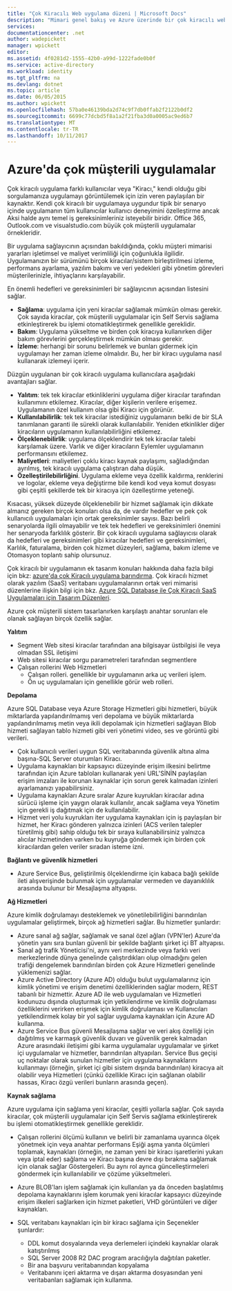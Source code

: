 ```yaml
---
title: "Çok Kiracılı Web uygulama düzeni | Microsoft Docs"
description: "Mimari genel bakış ve Azure üzerinde bir çok kiracılı web uygulamasını uygulamak açıklar tasarım desenleri bulun."
services: 
documentationcenter: .net
author: wadepickett
manager: wpickett
editor: 
ms.assetid: 4f0281d2-1555-42b0-a99d-1222fade0b0f
ms.service: active-directory
ms.workload: identity
ms.tgt_pltfrm: na
ms.devlang: dotnet
ms.topic: article
ms.date: 06/05/2015
ms.author: wpickett
ms.openlocfilehash: 57ba0e46139bda2d74c9f7db0ffab2f2122b0df2
ms.sourcegitcommit: 6699c77dcbd5f8a1a2f21fba3d0a0005ac9ed6b7
ms.translationtype: MT
ms.contentlocale: tr-TR
ms.lasthandoff: 10/11/2017
---
```

# <a name="multitenant-applications-in-azure"></a>Azure'da çok müşterili uygulamalar
Çok kiracılı uygulama farklı kullanıcılar veya "Kiracı," kendi olduğu gibi sorgulamanıza uygulamayı görüntülemek için izin veren paylaşılan bir kaynaktır. Kendi çok kiracılı bir uygulamaya uygundur tipik bir senaryo içinde uygulamanın tüm kullanıcılar kullanıcı deneyimini özelleştirme ancak Aksi halde aynı temel iş gereksinimleriniz isteyebilir biridir. Office 365, Outlook.com ve visualstudio.com büyük çok müşterili uygulamalar örnekleridir.

Bir uygulama sağlayıcının açısından bakıldığında, çoklu müşteri mimarisi yararları işletimsel ve maliyet verimliliği için çoğunlukla ilgilidir. Uygulamanızın bir sürümünü birçok kiracılar/sistem birleştirilmesi izleme, performans ayarlama, yazılım bakımı ve veri yedekleri gibi yönetim görevleri müşterilerinizle, ihtiyaçlarını karşılayabilir.

En önemli hedefleri ve gereksinimleri bir sağlayıcının açısından listesini sağlar.

* **Sağlama**: uygulama için yeni kiracılar sağlamak mümkün olması gerekir.  Çok sayıda kiracılar, çok müşterili uygulamalar için Self Servis sağlama etkinleştirerek bu işlemi otomatikleştirmek genellikle gereklidir.
* **Bakım**: Uygulama yükseltme ve birden çok kiracıya kullanırken diğer bakım görevlerini gerçekleştirmek mümkün olması gerekir.
* **İzleme**: herhangi bir sorunu belirlemek ve bunları gidermek için uygulamayı her zaman izleme olmalıdır. Bu, her bir kiracı uygulama nasıl kullanarak izlemeyi içerir.

Düzgün uygulanan bir çok kiracılı uygulama kullanıcılara aşağıdaki avantajları sağlar.

* **Yalıtım**: tek tek kiracılar etkinliklerini uygulama diğer kiracılar tarafından kullanımını etkilemez. Kiracılar, diğer kişilerin verilere erişemez. Uygulamanın özel kullanım olsa gibi Kiracı için görünür.
* **Kullanılabilirlik**: tek tek kiracılar istediğiniz uygulamanın belki de bir SLA tanımlanan garanti ile sürekli olarak kullanılabilir. Yeniden etkinlikler diğer kiracıların uygulamanın kullanılabilirliğini etkilemez.
* **Ölçeklenebilirlik**: uygulama ölçeklendirir tek tek kiracılar talebi karşılamak üzere. Varlık ve diğer kiracıların Eylemler uygulamanın performansını etkilemez.
* **Maliyetleri**: maliyetleri çoklu kiracı kaynak paylaşımı, sağladığından ayrılmış, tek kiracılı uygulama çalıştıran daha düşük.
* **Özelleştirilebilirliğini**. Uygulama ekleme veya özellik kaldırma, renklerini ve logolar, ekleme veya değiştirme bile kendi kod veya komut dosyası gibi çeşitli şekillerde tek bir kiracıya için özelleştirme yeteneği.

Kısacası, yüksek düzeyde ölçeklenebilir bir hizmet sağlamak için dikkate almanız gereken birçok konuları olsa da, de vardır hedefler ve pek çok kullanıcılı uygulamaları için ortak gereksinimler sayısı. Bazı belirli senaryolarda ilgili olmayabilir ve tek tek hedefleri ve gereksinimleri önemini her senaryoda farklılık gösterir. Bir çok kiracılı uygulama sağlayıcısı olarak da hedefleri ve gereksinimleri gibi kiracılar hedefleri ve gereksinimleri, Karlılık, faturalama, birden çok hizmet düzeyleri, sağlama, bakım izleme ve Otomasyon toplantı sahip olursunuz.

Çok kiracılı bir uygulamanın ek tasarım konuları hakkında daha fazla bilgi için bkz: [azure'da çok Kiracılı uygulama barındırma][Hosting a Multi-Tenant Application on Azure]. Çok kiracılı hizmet olarak yazılım (SaaS) veritabanı uygulamalarının ortak veri mimarisi düzenlerine ilişkin bilgi için bkz. [Azure SQL Database ile Çok Kiracılı SaaS Uygulamaları için Tasarım Düzenleri](sql-database/sql-database-design-patterns-multi-tenancy-saas-applications.md). 

Azure çok müşterili sistem tasarlanırken karşılaştı anahtar sorunları ele olanak sağlayan birçok özellik sağlar.

**Yalıtım**

* Segment Web sitesi kiracılar tarafından ana bilgisayar üstbilgisi ile veya olmadan SSL iletişimi
* Web sitesi kiracılar sorgu parametreleri tarafından segmentlere
* Çalışan rollerini Web Hizmetleri
  * Çalışan rolleri. genellikle bir uygulamanın arka uç verileri işlem.
  * Ön uç uygulamaları için genellikle görür web rolleri.

**Depolama**

Azure SQL Database veya Azure Storage Hizmetleri gibi hizmetleri, büyük miktarlarda yapılandırılmamış veri depolama ve büyük miktarlarda yapılandırılmamış metin veya ikili depolamak için hizmetleri sağlayan Blob hizmeti sağlayan tablo hizmeti gibi veri yönetimi video, ses ve görüntü gibi verileri.

* Çok kullanıcılı verileri uygun SQL veritabanında güvenlik altına alma başına-SQL Server oturumları Kiracı.
* Uygulama kaynakları bir kapsayıcı düzeyinde erişim ilkesini belirtme tarafından için Azure tabloları kullanarak yeni URL'SİNİN paylaşılan erişim imzaları ile korunan kaynaklar için sorun gerek kalmadan izinleri ayarlamanızı yapabilirsiniz.
* Uygulama kaynakları Azure sıralar Azure kuyrukları kiracılar adına sürücü işleme için yaygın olarak kullanılır, ancak sağlama veya Yönetim için gerekli iş dağıtmak için de kullanılabilir.
* Hizmet veri yolu kuyrukları iter uygulama kaynakları için iş paylaşılan bir hizmet, her Kiracı gönderen yalnızca izinleri (ACS verilen talepler türetilmiş gibi) sahip olduğu tek bir sıraya kullanabilirsiniz yalnızca alıcılar hizmetinden varken bu kuyruğa göndermek için birden çok kiracılardan gelen veriler sıradan isteme izni.

**Bağlantı ve güvenlik hizmetleri**

* Azure Service Bus, geliştirilmiş ölçeklendirme için kabaca bağlı şekilde ileti alışverişinde bulunmak için uygulamalar vermeden ve dayanıklılık arasında bulunur bir Mesajlaşma altyapısı.

**Ağ Hizmetleri**

Azure kimlik doğrulamayı desteklemek ve yönetilebilirliğini barındırılan uygulamalar geliştirmek, birçok ağ hizmetleri sağlar. Bu hizmetler şunlardır:

* Azure sanal ağ sağlar, sağlamak ve sanal özel ağları (VPN'ler) Azure'da yönetin yanı sıra bunları güvenli bir şekilde bağlantı şirket içi BT altyapısı.
* Sanal ağ trafik Yöneticisi'ni, aynı veri merkezinde veya farklı veri merkezlerinde dünya genelinde çalıştırdıkları olup olmadığını gelen trafiği dengelemek barındırılan birden çok Azure Hizmetleri genelinde yüklemenizi sağlar.
* Azure Active Directory (Azure AD) olduğu bulut uygulamalarınız için kimlik yönetimi ve erişim denetimi özelliklerinden sağlar modern, REST tabanlı bir hizmettir. Azure AD ile web uygulamaları ve Hizmetleri kodunuzu dışında oluşturmak için yetkilendirme ve kimlik doğrulaması özelliklerini verirken erişmek için kimlik doğrulaması ve Kullanıcıları yetkilendirmek kolay bir yol sağlar uygulama kaynakları için Azure AD kullanma.
* Azure Service Bus güvenli Mesajlaşma sağlar ve veri akış özelliği için dağıtılmış ve karmaşık güvenlik duvarı ve güvenlik gerek kalmadan Azure arasındaki iletişimi gibi karma uygulamalar uygulamalar ve şirket içi uygulamalar ve hizmetler, barındırılan altyapıları. Service Bus geçişi uç noktalar olarak sunulan hizmetler için uygulama kaynaklarını kullanmayı (örneğin, şirket içi gibi sistem dışında barındırılan) kiracıya ait olabilir veya Hizmetleri (çünkü özellikle Kiracı için sağlanan olabilir hassas, Kiracı özgü verileri bunların arasında geçen).

**Kaynak sağlama**

Azure uygulama için sağlama yeni kiracılar, çeşitli yollarla sağlar. Çok sayıda kiracılar, çok müşterili uygulamalar için Self Servis sağlama etkinleştirerek bu işlemi otomatikleştirmek genellikle gereklidir.

* Çalışan rollerini ölçümü kullanın ve belirli bir zamanlama uyarınca ölçek yönetmek için veya anahtar performans Eşiği aşma yanıta ölçümleri toplamak, kaynakları (örneğin, ne zaman yeni bir kiracı işaretlerini yukarı veya iptal eder) sağlama ve Kiracı başına devre dışı bırakma sağlamak için olanak sağlar Göstergeleri. Bu aynı rol ayrıca güncelleştirmeleri göndermek için kullanılabilir ve çözüme yükseltmeleri.
* Azure BLOB'ları işlem sağlamak için kullanılan ya da önceden başlatılmış depolama kaynaklarını işlem korumak yeni kiracılar kapsayıcı düzeyinde erişim ilkeleri sağlarken için hizmet paketleri, VHD görüntüleri ve diğer kaynakları.
* SQL veritabanı kaynakları için bir kiracı sağlama için Seçenekler şunlardır:
  
  * DDL komut dosyalarında veya derlemeleri içindeki kaynaklar olarak katıştırılmış
  * SQL Server 2008 R2 DAC program aracılığıyla dağıtılan paketler.
  * Bir ana başvuru veritabanından kopyalama
  * Veritabanını içeri aktarma ve dışarı aktarma dosyasından yeni veritabanları sağlamak için kullanma.

<!--links-->

[Hosting a Multi-Tenant Application on Azure]: http://msdn.microsoft.com/library/hh534480.aspx
[Designing Multitenant Applications on Azure]: http://msdn.microsoft.com/library/windowsazure/hh689716
